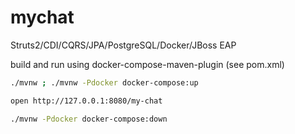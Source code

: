 # mychat

Struts2/CDI/CQRS/JPA/PostgreSQL/Docker/JBoss EAP

build and run using docker-compose-maven-plugin (see pom.xml)
```bash
./mvnw ; ./mvnw -Pdocker docker-compose:up

open http://127.0.0.1:8080/my-chat

./mvnw -Pdocker docker-compose:down
```
